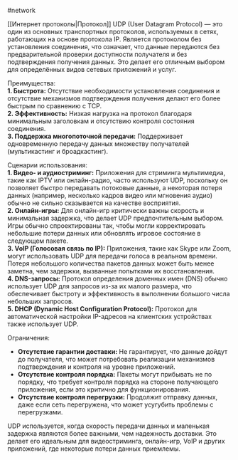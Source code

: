 #network 

[[Интернет протоколы|Протокол]] UDP (User Datagram Protocol) — это один из основных транспортных протоколов, используемых в сетях, работающих на основе протокола IP. Является протоколом без установления соединения, что означает, что данные передаются без предварительной проверки доступности получателя и без подтверждения получения данных. Это делает его отличным выбором для определённых видов сетевых приложений и услуг.

Преимущества:  
**1. Быстрота:** Отсутствие необходимости установления соединения и отсутствие механизмов подтверждения получения делают его более быстрым по сравнению с TCP.  
**2. Эффективность:** Низкая нагрузка на протокол благодаря минимальным заголовкам и отсутствию контроля состояния соединения.  
**3. Поддержка многопоточной передачи:** Поддерживает одновременную передачу данных множеству получателей (мультикастинг и броадкастинг).

Сценарии использования:  
**1. Видео- и аудиостриминг:** Приложения для стриминга мультимедиа, такие как IPTV или онлайн-радио, часто используют UDP, поскольку он позволяет быстро передавать потоковые данные, а некоторая потеря данных (например, несколько кадров видео или мгновения аудио) обычно не сильно сказывается на качестве восприятия.  
**2. Онлайн-игры:** Для онлайн-игр критически важны скорость и минимальная задержка, что делает UDP предпочтительным выбором. Игры обычно спроектированы так, чтобы могли корректировать небольшие потери данных или обновлять игровое состояние в следующем пакете.  
**3. VoIP (Голосовая связь по IP):** Приложения, такие как Skype или Zoom, могут использовать UDP для передачи голоса в реальном времени. Потеря небольшого количества пакетов данных может быть менее заметна, чем задержки, вызванные попытками их восстановления.  
**4. DNS-запросы:** Протокол определения доменных имен (DNS) обычно использует UDP для запросов из-за их малого размера, что обеспечивает быстроту и эффективность в выполнении большого числа небольших запросов.  
**5. DHCP (Dynamic Host Configuration Protocol):** Протокол для автоматической настройки IP-адресов на клиентских устройствах также использует UDP.

Ограничения:

- **Отсутствие гарантии доставки:** Не гарантирует, что данные дойдут до получателя, что может потребовать реализации механизмов подтверждения и контроля на уровне приложений.
- **Отсутствие контроля порядка:** Пакеты могут прибывать не по порядку, что требует контроля порядка на стороне получающего приложения, если это критично для функционирования.
- **Отсутствие контроля перегрузки:** Продолжит отправку данных, даже если сеть перегружена, что может усугубить проблемы с перегрузками.

UDP используется, когда скорость передачи данных и маленькая задержка являются более важными, чем надежность доставки. Это делает его идеальным для видеостриминга, онлайн-игр, VoIP и других приложений, где некоторые потери данных приемлемы.